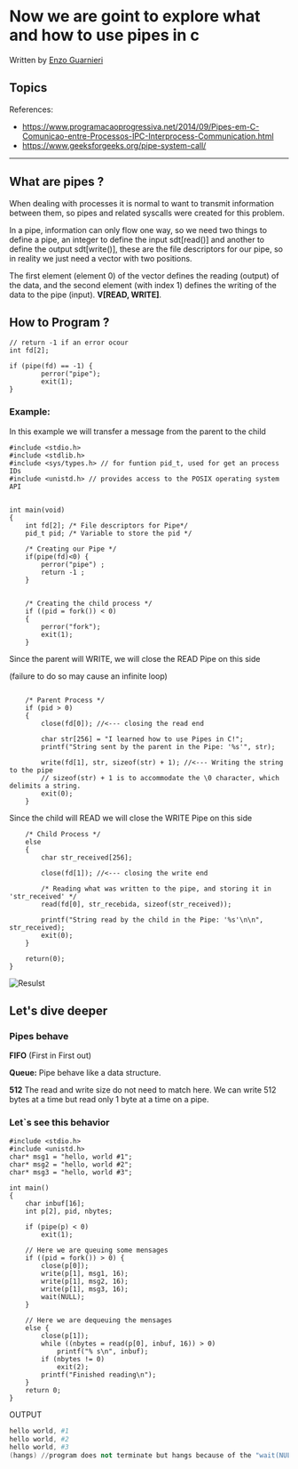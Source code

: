 # Now we are goint to explore what and how to use pipes in c

Written by [Enzo Guarnieri](https://github.com/enzo-guarnieri)

## Topics

References: 
- https://www.programacaoprogressiva.net/2014/09/Pipes-em-C-Comunicao-entre-Processos-IPC-Interprocess-Communication.html
- https://www.geeksforgeeks.org/pipe-system-call/

---

## What are pipes ?

When dealing with processes it is normal to want to transmit information between them, so pipes and related syscalls were created for this problem.

In a pipe, information can only flow one way, so we need two things to define a pipe, an integer to define the input sdt[read()] and another to define the output sdt[write()], these are the file descriptors for our pipe, so in reality we just need a vector with two positions.

The first element (element 0) of the vector defines the reading (output) of the data, and the second element (with index 1) defines the writing of the data to the pipe (input). **V[READ, WRITE]**.

## How to Program ?
```
// return -1 if an error ocour 
int fd[2];

if (pipe(fd) == -1) {
        perror("pipe");
        exit(1);
}
```
### Example: 
In this example we will transfer a message from the parent to the child

```
#include <stdio.h> 
#include <stdlib.h>
#include <sys/types.h> // for funtion pid_t, used for get an process IDs
#include <unistd.h> // provides access to the POSIX operating system API
```

```

int main(void)
{
    int fd[2]; /* File descriptors for Pipe*/
    pid_t pid; /* Variable to store the pid */

    /* Creating our Pipe */
    if(pipe(fd)<0) {
        perror("pipe") ;
        return -1 ;
    }
```
```

    /* Creating the child process */
    if ((pid = fork()) < 0)
    {
        perror("fork");
        exit(1);
    }
```
Since the parent will WRITE, we will close the READ Pipe on this side

(failure to do so may cause an infinite loop)
```
    
    /* Parent Process */
    if (pid > 0)
    {
        close(fd[0]); //<--- closing the read end

        char str[256] = "I learned how to use Pipes in C!";
        printf("String sent by the parent in the Pipe: '%s'", str);

        write(fd[1], str, sizeof(str) + 1); //<--- Writing the string to the pipe
        // sizeof(str) + 1 is to accommodate the \0 character, which delimits a string.
        exit(0);
    }
```
Since the child will READ we will close the WRITE Pipe on this side
```
    /* Child Process */
    else
    {
        char str_received[256];
        
        close(fd[1]); //<--- closing the write end

        /* Reading what was written to the pipe, and storing it in 'str_received' */
        read(fd[0], str_recebida, sizeof(str_received));

        printf("String read by the child in the Pipe: '%s'\n\n", str_received);
        exit(0);
    }

    return(0);
}
```
![Resulst](https://blogger.googleusercontent.com/img/b/R29vZ2xl/AVvXsEglptUwgF4sVwpE6raSVfIbxkP6xtgDFKRwzsJTMDwB_M0KaVLqdUDXPYbidHKyWuwnwD1qedCMyhnlvWP6-auqBEA6HAFQlWSDnr5zzWT2pVdLlFJHg7YrqFprUv6dlsVGwKbZf5lUsz4/s1600/pipes-em-c-como-enviar-string.png)



## Let's dive deeper
### Pipes behave
**FIFO**
(First in First out)

**Queue:**
Pipe behave like a data structure.  

**512**
The read and write size do not need to match here. We can write 512 bytes at a time but read only 1 byte at a time on a pipe.


### Let`s see this behavior
```
#include <stdio.h> 
#include <unistd.h> 
char* msg1 = "hello, world #1"; 
char* msg2 = "hello, world #2"; 
char* msg3 = "hello, world #3"; 

int main() 
{ 
	char inbuf[16]; 
	int p[2], pid, nbytes; 

	if (pipe(p) < 0) 
		exit(1); 

	// Here we are queuing some mensages
	if ((pid = fork()) > 0) { 
	    close(p[0]);
		write(p[1], msg1, 16); 
		write(p[1], msg2, 16); 
		write(p[1], msg3, 16); 
		wait(NULL); 
	} 

    // Here we are dequeuing the mensages
	else { 
		close(p[1]); 
		while ((nbytes = read(p[0], inbuf, 16)) > 0) 
			printf("% s\n", inbuf); 
		if (nbytes != 0) 
			exit(2); 
		printf("Finished reading\n"); 
	} 
	return 0; 
} 

```
OUTPUT
```S
hello world, #1
hello world, #2
hello world, #3
(hangs) //program does not terminate but hangs because of the "wait(NULL);"
```


